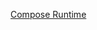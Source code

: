 [Compose Runtime](https://admitted-guppy-255.notion.site/Compose-Runtime-21c5e09041be80cf9506c5c1c1fb56e8?source=copy_link)
